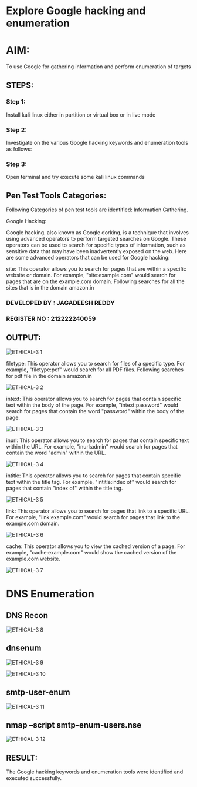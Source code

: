
# Explore Google hacking and enumeration 

# AIM:

To use Google for gathering information and perform enumeration of targets

## STEPS:

### Step 1:

Install kali linux either in partition or virtual box or in live mode

### Step 2:

Investigate on the various Google hacking keywords and enumeration tools as follows:


### Step 3:
Open terminal and try execute some kali linux commands

## Pen Test Tools Categories:  

Following Categories of pen test tools are identified:
Information Gathering.

Google Hacking:

Google hacking, also known as Google dorking, is a technique that involves using advanced operators to perform targeted searches on Google. These operators can be used to search for specific types of information, such as sensitive data that may have been inadvertently exposed on the web. Here are some advanced operators that can be used for Google hacking:

site: This operator allows you to search for pages that are within a specific website or domain. For example, "site:example.com" would search for pages that are on the example.com domain.
Following searches for all the sites that is in the domain amazon.in

### DEVELOPED BY : JAGADEESH REDDY
### REGISTER NO : 212222240059
## OUTPUT:

![ETHICAL-3 1](https://github.com/jagadeeshreddy561/Enumeration/assets/120623104/33e45898-19b1-4c8b-8291-a4ecb253456d)


filetype: This operator allows you to search for files of a specific type. For example, "filetype:pdf" would search for all PDF files.
Following searches for pdf file in the domain amazon.in


![ETHICAL-3 2](https://github.com/jagadeeshreddy561/Enumeration/assets/120623104/9bdfe482-6e10-45dc-9d8d-9d7ecc9d1f95)


intext: This operator allows you to search for pages that contain specific text within the body of the page. For example, "intext:password" would search for pages that contain the word "password" within the body of the page.

![ETHICAL-3 3](https://github.com/jagadeeshreddy561/Enumeration/assets/120623104/4e7a15e6-d583-45d7-bfab-54368d4373ab)


inurl: This operator allows you to search for pages that contain specific text within the URL. For example, "inurl:admin" would search for pages that contain the word "admin" within the URL.


![ETHICAL-3 4](https://github.com/jagadeeshreddy561/Enumeration/assets/120623104/1f2ac4c6-497d-4dc7-ae4f-314dbaf1321d)


intitle: This operator allows you to search for pages that contain specific text within the title tag. For example, "intitle:index of" would search for pages that contain "index of" within the title tag.

![ETHICAL-3 5](https://github.com/jagadeeshreddy561/Enumeration/assets/120623104/05db28c1-9d0d-47b1-bc5b-255de6e09676)


link: This operator allows you to search for pages that link to a specific URL. For example, "link:example.com" would search for pages that link to the example.com domain.

![ETHICAL-3 6](https://github.com/jagadeeshreddy561/Enumeration/assets/120623104/7344d4e5-16d4-4ce4-a86e-5b4b1f42c2af)


cache: This operator allows you to view the cached version of a page. For example, "cache:example.com" would show the cached version of the example.com website.

![ETHICAL-3 7](https://github.com/jagadeeshreddy561/Enumeration/assets/120623104/3674b6e7-77af-45b9-9701-f118b1b8879e)

 
# DNS Enumeration

## DNS Recon

![ETHICAL-3 8](https://github.com/jagadeeshreddy561/Enumeration/assets/120623104/55b2837e-a509-4e49-8aa5-9156fddcbae0)


## dnsenum

![ETHICAL-3 9](https://github.com/jagadeeshreddy561/Enumeration/assets/120623104/26febeff-eb9c-4761-99e1-83603e8a62cc)



![ETHICAL-3 10](https://github.com/jagadeeshreddy561/Enumeration/assets/120623104/6b369e6b-3365-4dd7-a80b-a00952e4303d)



## smtp-user-enum

![ETHICAL-3 11](https://github.com/jagadeeshreddy561/Enumeration/assets/120623104/def3fcd8-b53d-4155-8e69-09885dd6da7f)


## nmap –script smtp-enum-users.nse <hostname>

![ETHICAL-3 12](https://github.com/jagadeeshreddy561/Enumeration/assets/120623104/9d4672b2-8518-41c4-ae73-f6b71fe21162)


## RESULT:
The Google hacking keywords and enumeration tools were identified and executed successfully.

